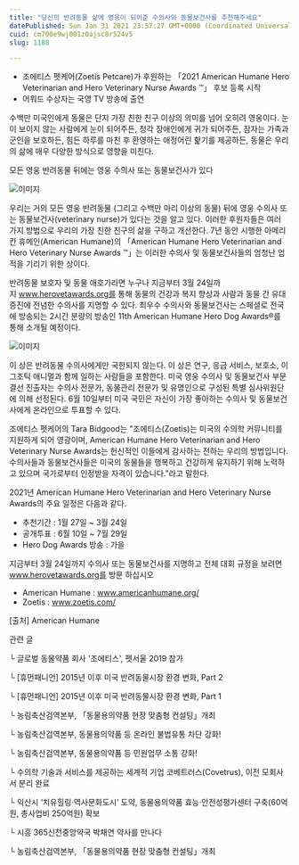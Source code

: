 ```yaml
---
title: "당신의 반려동물 삶에 영웅이 되어준 수의사와 동물보건사를 추천해주세요"
datePublished: Sun Jan 31 2021 23:57:27 GMT+0000 (Coordinated Universal Time)
cuid: cm700e9wj001z0ajsc8r524v5
slug: 1188

---
```



- 조에티스 펫케어(Zoetis Petcare)가 후원하는 「2021 American Humane Hero Veterinarian and Hero Veterinary Nurse Awards ™」 후보 등록 시작
- 어워드 수상자는 국영 TV 방송에 출연

수백만 미국인에게 동물은 단지 가장 친한 친구 이상의 의미를 넘어 오히려 영웅이다. 눈이 보이지 않는 사람에게 눈이 되어주든, 청각 장애인에게 귀가 되어주든, 잠자는 가족과 군인을 보호하든, 힘든 하루를 마친 후 환영하는 애정어린 핥기를 제공하든, 동물은 우리의 삶에 매우 다양한 방식으로 영향을 미친다.

모든 영웅 반려동물 뒤에는 영웅 수의사 또는 동물보건사가 있다

![이미지](https://cdn.hashnode.com/res/hashnode/image/upload/v1739249749804/15046752-2f7b-41af-a22a-ffdd40b3aaf9.jpeg)

우리는 거의 모든 영웅 반려동물 (그리고 수백만 마리 이상의 동물) 뒤에 영웅 수의사 또는 동물보건사(veterinary nurse)가 있다는 것을 알고 있다. 이러한 후원자들은 여러 가지 방법으로 우리의 가장 친한 친구의 삶을 구하고 개선한다. 7년 동안 시행한 아메리칸 휴메인(American Humane)의 「American Humane Hero Veterinarian and Hero Veterinary Nurse Awards ™」는 이러한 수의사 및 동물보건사들의 엄청난 업적을 기리기 위한 상이다.

반려동물 보호자 및 동물 애호가라면 누구나 지금부터 3월 24일까지 www.herovetawards.org를 통해 동물의 건강과 복지 향상과 사람과 동물 간 유대 증진에 전념한 수의사를 지명할 수 있다. 최우수 수의사와 동물보건사는 스페셜로 전국에 방송되는 2시간 분량의 방송인 11th American Humane Hero Dog Awards®를 통해 소개될 예정이다.

![이미지](https://cdn.hashnode.com/res/hashnode/image/upload/v1739249751315/5d292270-5295-4c06-b7e7-016b6133853a.jpeg)

이 상은 반려동물 수의사에게만 국한되지 않는다. 이 상은 연구, 응급 서비스, 보호소, 이그조틱 애니멀과 함께 일하는 사람들을 포함한다. 미국 영웅 수의사 및 동물보건사 부문 결선 진출자는 수의사 전문가, 동물관리 전문가 및 유명인으로 구성된 특별 심사위원단에 의해 선정된다. 6월 10일부터 미국 국민은 자신이 가장 좋아하는 수의사 및 동물보건사에게 온라인으로 투표할 수 있다.

조에티스 펫케어의 Tara Bidgood는 "조에티스(Zoetis)는 미국의 수의학 커뮤니티를 지원하게 되어 영광이며, American Humane Hero Veterinarian and Hero Veterinary Nurse Awards는 헌신적인 이들에게 감사하는 전하는 우리의 방법입니다. 수의사들과 동물보건사들은 미국의 동물들을 행복하고 건강하게 유지하기 위해 노력하고 있으며 국가로부터 인정받을 자격이 있습니다."라고 말한다.

2021년 American Humane Hero Veterinarian and Hero Veterinary Nurse Awards의 주요 일정은 다음과 같다.

- 추천기간 : 1월 27일 ~ 3월 24일
- 공개투표 : 6월 10일 ~ 7월 29일
- Hero Dog Awards 방송 : 가을

지금부터 3월 24일까지 수의사 또는 동물보건사를 지명하고 전체 대회 규정을 보려면 www.herovetawards.org를 방문 하십시오

- American Humane : www.americanhumane.org/
- Zoetis : www.zoetis.com/

[출처] American Humane

관련 글

└ 글로벌 동물약품 회사 '조에티스', 펫서울 2019 참가

└ [휴먼패니언] 2015년 이후 미국 반려동물시장 환경 변화, Part 2

└ [휴먼패니언] 2015년 이후 미국 반려동물시장 환경 변화, Part 1

└ 농림축산검역본부, 「동물용의약품 현장 맞춤형 컨설팅」개최

└ 농림축산검역본부, 동물용의약품 등 온라인 불법유통 차단 강화!

└ 농림축산검역본부, 동물용의약품 등 민원업무 소통 강화!

└ 수의학 기술과 서비스를 제공하는 세계적 기업 코베트러스(Covetrus), 이전 모회사서 분리 완료

└ 익산시 ‘치유힐링·역사문화도시’ 도약, 동물용의약품 효능·안전성평가센터 구축(60억원, 총사업비 250억원) 확보

└ 시흥 365신천중앙약국 박채연 약사를 만나다

└ 농림축산검역본부, 「동물용의약품 현장 맞춤형 컨설팅」개최